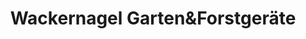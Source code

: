 ---
title: "Wackernagel Garten&Forstgeräte"
url: /lorsch/wackernagel-gartenundforstgeraete/
shop: Eisenwaren
---